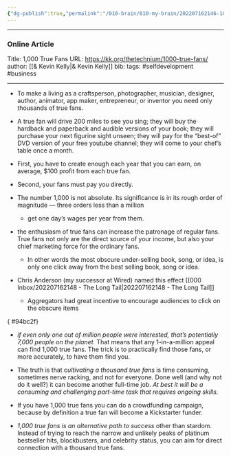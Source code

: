 ```yaml
---
{"dg-publish":true,"permalink":"/010-brain/010-my-brain/202207162146-1000-true-fans/","created":"2022-07-16T21:46:19.000-04:00","updated":"2025-03-09T22:37:07.000-04:00"}
---
```


---

### Online Article
Title: 1,000 True Fans
URL: https://kk.org/thetechnium/1000-true-fans/
author: [[& Kevin Kelly\|& Kevin Kelly]]
bib:
tags: #selfdevelopment #business 

---

- To make a living as a craftsperson, photographer, musician, designer, author, animator, app maker, entrepreneur, or inventor you need only thousands of true fans.

- A true fan will drive 200 miles to see you sing; they will buy the hardback and paperback and audible versions of your book; they will purchase your next figurine sight unseen; they will pay for the “best-of” DVD version of your free youtube channel; they will come to your chef’s table once a month.

- First, you have to create enough each year that you can earn, on average, $100 profit from each true fan.
- Second, your fans must pay you directly.

- The number 1,000 is not absolute. Its significance is in its rough order of magnitude — three orders less than a million
	- get one day’s wages per year from them.

- the enthusiasm of true fans can increase the patronage of regular fans. True fans not only are the direct source of your income, but also your chief marketing force for the ordinary fans.
	- In other words the most obscure under-selling book, song, or idea, is only one click away from the best selling book, song or idea.

- Chris Anderson (my successor at Wired) named this effect [[000 Inbox/202207162148 - The Long Tail\|202207162148 - The Long Tail]] 
	- Aggregators had great incentive to encourage audiences to click on the obscure items

{ #94bc2f}

- *if even only one out of million people were interested, that’s potentially 7,000 people on the planet.* That means that any 1-in-a-million appeal can find 1,000 true fans. The trick is to practically find those fans, or more accurately, to have them find you.

- The truth is that c*ultivating a thousand true fans* is time consuming, sometimes nerve racking, and not for everyone. Done well (and why not do it well?) it can become another full-time job. *At best it will be a consuming and challenging part-time task that requires ongoing skills*.

- If you have 1,000 true fans you can do a crowdfunding campaign, because by definition a true fan will become a Kickstarter funder.

- *1,000 true fans is an alternative path to success* other than stardom. Instead of trying to reach the narrow and unlikely peaks of platinum bestseller hits, blockbusters, and celebrity status, you can aim for direct connection with a thousand true fans.